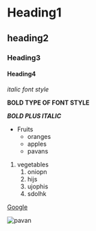 # Heading1
## heading2
### Heading3
#### Heading4
*italic font style*

**BOLD TYPE OF FONT STYLE**

***BOLD PLUS ITALIC***

* Fruits
  * oranges
  * apples
  * pavans
 
 
 1. vegetables
    1. oniopn
    2. hijs
    3. ujophis
    4. sdolhk

 [Google](https://www.google.com/search?channel=fs&client=ubuntu&q=vrsec)
 
 
 ![pavan](https://static.toiimg.com/photo/84608707.cms)
